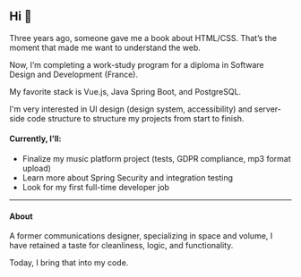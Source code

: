 ## Hi 👋

Three years ago, someone gave me a book about HTML/CSS.  That’s the moment that made me want to understand the web.

Now, I’m completing a work-study program for a diploma in Software Design and Development (France).

My favorite stack is Vue.js, Java Spring Boot, and PostgreSQL.

I'm very interested in UI design (design system, accessibility) and server-side code structure to structure my projects from start to finish. 

#### Currently, I'll:
- Finalize my music platform project (tests, GDPR compliance, mp3 format upload)
- Learn more about Spring Security and integration testing
- Look for my first full-time developer job
---
#### About 
A former communications designer, specializing in space and volume, I have retained a taste for cleanliness, logic, and functionality.

Today, I bring that into my code.
